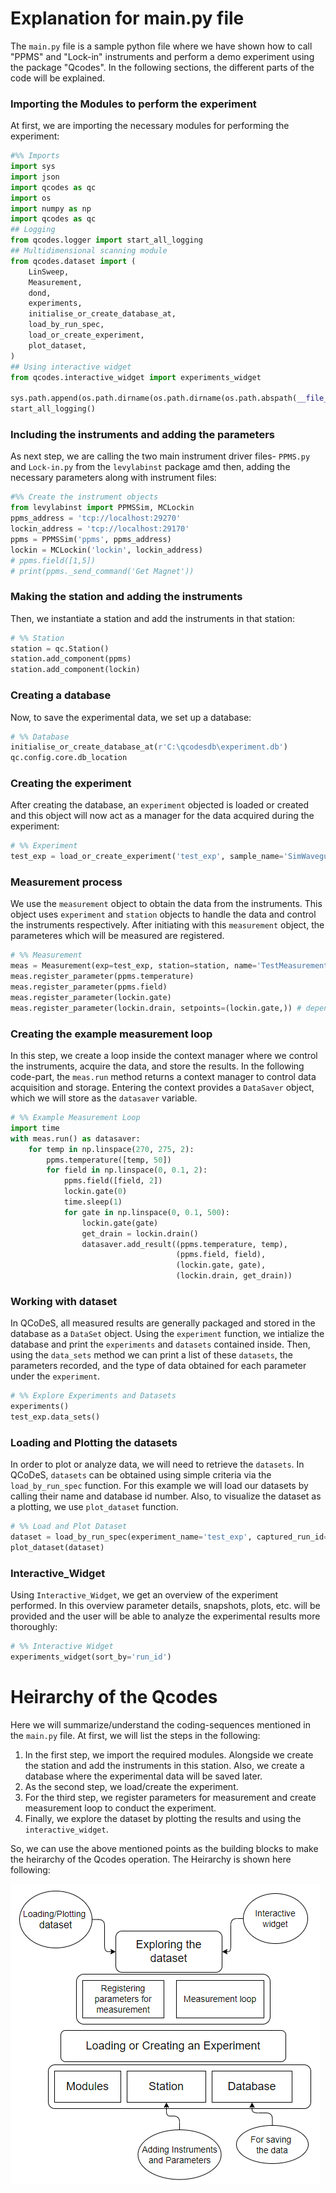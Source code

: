 # Explanation for main.py file 
The `main.py` file is a sample python file where we have shown how to call "PPMS" and "Lock-in" instruments and perform a demo experiment using the package "Qcodes". In the following sections, the different parts of the code will be explained.

### Importing the Modules to perform the experiment
At first, we are importing the necessary modules for performing the experiment:
````python
#%% Imports
import sys
import json
import qcodes as qc
import os
import numpy as np
import qcodes as qc
## Logging
from qcodes.logger import start_all_logging
## Multidimensional scanning module
from qcodes.dataset import (
    LinSweep,
    Measurement,
    dond,
    experiments,
    initialise_or_create_database_at,
    load_by_run_spec,
    load_or_create_experiment,
    plot_dataset,
)
## Using interactive widget
from qcodes.interactive_widget import experiments_widget

sys.path.append(os.path.dirname(os.path.dirname(os.path.abspath(__file__))))
start_all_logging()
````
### Including the instruments and adding the parameters
As next step, we are calling the two main instrument driver files- `PPMS.py` and `Lock-in.py` from the `levylabinst` package amd then, adding the necessary parameters along with instrument files:
````python 
#%% Create the instrument objects
from levylabinst import PPMSSim, MCLockin
ppms_address = 'tcp://localhost:29270'
lockin_address = 'tcp://localhost:29170'
ppms = PPMSSim('ppms', ppms_address)
lockin = MCLockin('lockin', lockin_address)
# ppms.field([1,5])
# print(ppms._send_command('Get Magnet'))
````
### Making the station and adding the instruments
Then, we instantiate a station and add the instruments in that station:

````python
# %% Station
station = qc.Station()
station.add_component(ppms)
station.add_component(lockin)
````
### Creating a database 
Now, to save the experimental data, we set up a database:
````python
# %% Database
initialise_or_create_database_at(r'C:\qcodesdb\experiment.db')
qc.config.core.db_location
````
### Creating the experiment
After creating the database, an `experiment` objected is loaded or created and this object will now act as a manager for the data acquired during the experiment:
````python 
# %% Experiment
test_exp = load_or_create_experiment('test_exp', sample_name='SimWaveguide')
````
### Measurement process
We use the `measurement` object to obtain the data from the instruments. This object uses `experiment` and `station` objects to handle the data and control the instruments respectively. After initiating with this `measurement` object, the parameteres which will be measured are registered.

````python
# %% Measurement
meas = Measurement(exp=test_exp, station=station, name='TestMeasurement')
meas.register_parameter(ppms.temperature)
meas.register_parameter(ppms.field)
meas.register_parameter(lockin.gate)
meas.register_parameter(lockin.drain, setpoints=(lockin.gate,)) # dependent parameter
````
### Creating the example measurement loop
In this step, we create a loop inside the context manager where we control the instruments, acquire the data, and store the results. In the following code-part, the `meas.run` method returns a context manager to control data acquisition and storage. Entering the context provides a `DataSaver` object, which we will store as the `datasaver` variable.
````python
# %% Example Measurement Loop
import time
with meas.run() as datasaver:
    for temp in np.linspace(270, 275, 2):
        ppms.temperature([temp, 50])
        for field in np.linspace(0, 0.1, 2):
            ppms.field([field, 2])
            lockin.gate(0)
            time.sleep(1)
            for gate in np.linspace(0, 0.1, 500):
                lockin.gate(gate)
                get_drain = lockin.drain()
                datasaver.add_result((ppms.temperature, temp),
                                     (ppms.field, field),
                                     (lockin.gate, gate),
                                     (lockin.drain, get_drain))
````
### Working with dataset
In QCoDeS, all measured results are generally packaged and stored in the database as a `DataSet` object. Using the `experiment` function, we intialize the database and print the `experiments` and `datasets` contained inside. Then, using the `data_sets` method we can print a list of these `datasets`, the parameters recorded, and the type of data obtained for each parameter under the `experiment`.

````python
# %% Explore Experiments and Datasets
experiments()
test_exp.data_sets()
````
### Loading and Plotting the datasets
In order to plot or analyze data, we will need to retrieve the `datasets`. In QCoDeS, `datasets` can be obtained using simple criteria via the  `load_by_run_spec` function.  For this example we will load our datasets by calling their name and database id number. Also, to visualize the dataset as a plotting, we use `plot_dataset` function.

````python
# %% Load and Plot Dataset
dataset = load_by_run_spec(experiment_name='test_exp', captured_run_id=1)
plot_dataset(dataset)
````
### Interactive_Widget
Using `Interactive_Widget`, we get an overview of the experiment performed. In this overview parameter details, snapshots, plots, etc. will be provided and the user will be able to analyze the experimental results more thoroughly:
````python
# %% Interactive Widget
experiments_widget(sort_by='run_id')
````
# Heirarchy of the Qcodes
Here we will summarize/understand the coding-sequences mentioned in the `main.py` file. At first, we will list the steps in the following:
1. In the first step, we import the required modules. Alongside we create the station and add the instruments in this station. Also, we create a database where the experimental data will be saved later.
2. As the second step, we load/create the experiment.
3. For the third step, we register parameters for measurement and create measurement loop to conduct the experiment.
4. Finally, we explore the dataset by plotting the results and using the `interactive_widget`.


So, we can use the above mentioned points as the building blocks to make the heirarchy of the Qcodes operation. The Heirarchy is shown here following:

![Heirarchy](/docs/Heirarchy_2.png)




